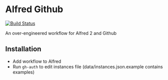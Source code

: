 # Alfred Github

[![Build Status](https://travis-ci.org/cookiefission/alfred-github.svg?branch=master)](https://travis-ci.org/cookiefission/alfred-github)

An over-engineered workflow for Alfred 2 and Github

## Installation

- Add workflow to Alfred
- Run `gh-auth` to edit instances file (data/instances.json.example contains examples)
